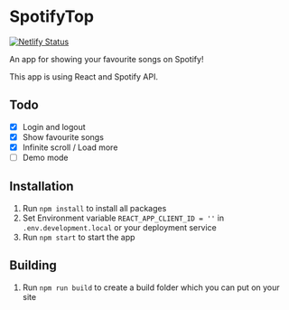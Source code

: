 # SpotifyTop

[![Netlify Status](https://api.netlify.com/api/v1/badges/f3282601-0086-4a36-a11c-0272b9bfacd9/deploy-status)](https://app.netlify.com/sites/eloquent-bose-e1dcea/deploys)

An app for showing your favourite songs on Spotify!

This app is using React and Spotify API.

[live link]: https://spotify.aston.sh

## Todo

- [x] Login and logout
- [x] Show favourite songs
- [x] Infinite scroll / Load more
- [ ] Demo mode

## Installation

1. Run `npm install` to install all packages
2. Set Environment variable `REACT_APP_CLIENT_ID = ''` in `.env.development.local` or your deployment service
3. Run `npm start` to start the app

## Building

1. Run `npm run build` to create a build folder which you can put on your site
